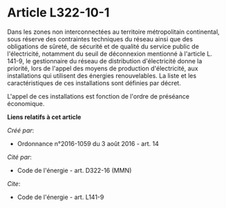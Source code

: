 # Article L322-10-1

Dans les zones non interconnectées au territoire métropolitain continental, sous réserve des contraintes techniques du réseau
ainsi que des obligations de sûreté, de sécurité et de qualité du service public de l'électricité, notamment du seuil de
déconnexion mentionné à l'article L. 141-9, le gestionnaire du réseau de distribution d'électricité donne la priorité, lors
de l'appel des moyens de production d'électricité, aux installations qui utilisent des énergies renouvelables. La liste et
les caractéristiques de ces installations sont définies par décret. 

L'appel de ces installations est fonction de l'ordre de préséance économique.

**Liens relatifs à cet article**

_Créé par_:

  - Ordonnance n°2016-1059 du 3 août 2016 - art. 14

_Cité par_:

  - Code de l'énergie - art. D322-16 (MMN)

_Cite_:

  - Code de l'énergie - art. L141-9
